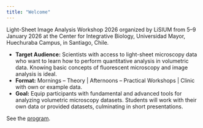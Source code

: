 ```yaml
---
title: "Welcome"
---
```


Light-Sheet Image Analysis Workshop 2026 organized by LiSIUM from 5–9 January 2026 at the Center for Integrative Biology, Universidad Mayor, Huechuraba Campus, in Santiago, Chile.

- **Target Audience:** Scientists with access to light-sheet microscopy data who want to learn how to perform quantitative analysis in volumetric data. Knowing basic concepts of fluorescent microscopy and image analysis is ideal.
- **Format:** Mornings – Theory | Afternoons – Practical Workshops | Clinic with own or example data.
- **Goal:** Equip participants with fundamental and advanced tools for analyzing volumetric microscopy datasets. Students will work with their own data or provided datasets, culminating in short presentations.

See the [program](program.md).

